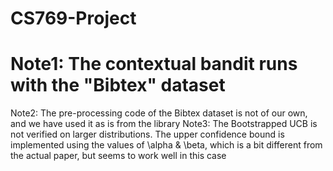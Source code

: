 # CS769-Project

# Note1: The contextual bandit runs with the "Bibtex" dataset
Note2: The pre-processing code of the Bibtex dataset is not of our own, and we have used it as is from the library
Note3: The Bootstrapped UCB is not verified on larger distributions. 
The upper confidence bound is implemented using the values of \alpha & \beta, which is a bit different from the actual paper, but seems to work well in this case
